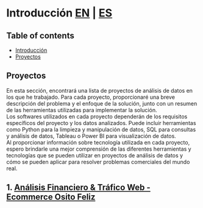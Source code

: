# Introducción [EN](https://github.com/HansAiTech/Data_Analysis_Portfolio/blob/main/Projects.md) | [ES](https://github.com/HansAiTech/Data_Analysis_Portfolio/blob/main/Proyectos.md)

## Table of contents
- [Introducción](#Introduction)
- [Proyectos](#Proyectos)

## Proyectos
En esta sección, encontrará una lista de proyectos de análisis de datos en los que he trabajado. Para cada proyecto, proporcionaré una breve descripción del problema y el enfoque de la solución, junto con un resumen de las herramientas utilizadas para implementar la solución.  
Los softwares utilizados en cada proyecto dependerán de los requisitos específicos del proyecto y los datos analizados. Puede incluir herramientas como Python para la limpieza y manipulación de datos, SQL para consultas y análisis de datos, Tableau o Power BI para visualización de datos.  
Al proporcionar información sobre tecnología utilizada en cada proyecto, espero brindarle una mejor comprensión de las diferentes herramientas y tecnologías que se pueden utilizar en proyectos de análisis de datos y cómo se pueden aplicar para resolver problemas comerciales del mundo real.  

## 1. [Análisis Financiero & Tráfico Web - Ecommerce Osito Feliz](https://github.com/HansAiTech/SQL_Projects/blob/main/Happy_Bear_Ecommerce)  
